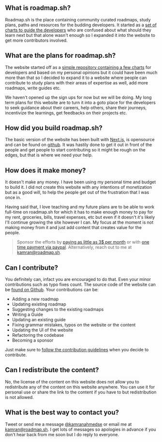 ## What is roadmap.sh?
Roadmap.sh is the place containing community curated roadmaps, study plans, paths and resources for the budding developers. It started as a [set of charts to guide the developers](https://github.com/kamranahmedse/developer-roadmap) who are confused about what should they learn next but that alone wasn't enough so I expanded it into the website to get more contributors involved.

## What are the plans for roadmap.sh?
The website started off as a [simple repository containing a few charts](https://github.com/kamranahmedse/developer-roadmap) for developers and based on my personal opinions but it could have been much more than that so I decided to expand it to a website where people can contribute to study plans with their areas of expertise as well, add more roadmaps, write guides etc. 

We haven't opened up the sign ups for now but we will be doing. My long term plans for this website are to turn it into a goto place for the developers to seek guidance about their careers, help others, share their journeys, incentivize the learnings, get feedbacks on their projects etc.

## How did you build roadmap.sh?
The basic version of the website has been built with [Next.js](https://github.com/zeit/next.js/), is opensource and can be found on [github](https://github.com/kamranahmedse/roadmap.sh). It was hastily done to get it out in front of the people and get people to start contributing so it might be rough on the edges, but that is where we need your help.

## How does it make money?
It doesn't make any money. I have been using my personal time and budget to build it. I did not create this website with any intentions of monetization but as a good will, to help the people get out of the frustration that I was once in. 

Having said that, I love teaching and my future plans are to be able to work full-time on roadmap.sh for which it has to make enough money to pay for my rent, groceries, bills, travel expenses, etc but even if it doesn't it's likely I'll continue growing the site however I can. My focus at the moment is not making money from it and just add content that creates value for the people.

> Sponsor the efforts by [paying as little as 3$ per month](http://gum.co/roadmap-sh) or with [one time payment via paypal](https://paypal.me/kamranahmedse). Alternatively, reach out to me at [kamran@roadmap.sh](mailto:kamran@roadmap.sh).

## Can I contribute?
You definitely can, infact you are encouraged to do that. Even your minor contributions such as typo fixes count. The source code of the website can be [found on Github](https://github.com/kamranahmedse/roadmap.sh). Your contributions can be: 

* Adding a new roadmap
* Updating existing roadmap
* Suggesting changes to the existing roadmaps
* Writing a Guide
* Updating an existing guide
* Fixing grammar mistakes, typos on the website or the content
* Updating the UI of the website
* Refactoring the codebase
* Becoming a sponsor

Just make sure to [follow the contribution guidelines](https://github.com/kamranahmedse/roadmap.sh/tree/master/contributing) when you decide to contribute. 

## Can I redistribute the content?
No, the license of the content on this website does not allow you to redistribute any of the content on this website anywhere. You can use it for personal use or share the link to the content if you have to but redistribution is not allowed.

## What is the best way to contact you?
Tweet or send me a message [@kamranahmedse](https://twitter.com/kamranahmedse) or email me at [kamran@roadmap.sh](mailto:kamran@roadmap.sh). I get lots of messages so apologies in advance if you don't hear back from me soon but I do reply to everyone.

